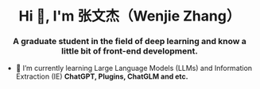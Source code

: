 <h1 align="center">Hi 👋, I'm 张文杰（Wenjie Zhang）</h1>
<h3 align="center">A graduate student in the field of deep learning and know a little bit of front-end development.</h3>

- 🌱 I’m currently learning Large Language Models (LLMs) and Information Extraction (IE) **ChatGPT, Plugins, ChatGLM and etc.**
